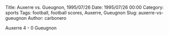 Title: Auxerre vs. Gueugnon, 1995/07/26
Date: 1995/07/26 00:00
Category: sports
Tags: football, football scores, Auxerre, Gueugnon
Slug: auxerre-vs-gueugnon
Author: carbonero


Auxerre 4 - 0 Gueugnon

